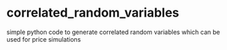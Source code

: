 # correlated_random_variables
simple python code to generate correlated random variables which can be used for price simulations
